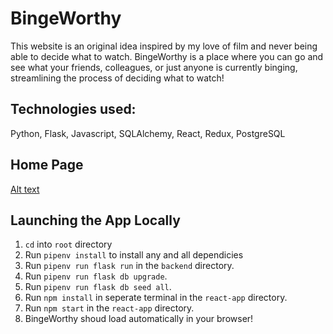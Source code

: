 # BingeWorthy

This website is an original idea inspired by my love of film and never being able to decide what to watch. BingeWorthy is a place where you can go and see what your friends, colleagues, or just anyone is currently binging, streamlining the process of deciding what to watch!

## Technologies used: 

Python, Flask, Javascript, SQLAlchemy, React, Redux, PostgreSQL


## Home Page

[Alt text](<img width="1440" alt="Screenshot 2023-06-25 at 9 20 54 PM" src="https://github.com/pierceamisprime/Binge-Worthy/assets/113329945/ad10bd14-e8ed-4df0-b00c-7cd3073c7d3a">)




 ## Launching the App Locally

1.  ```cd``` into ```root``` directory
3. Run ```pipenv install``` to install any and all dependicies
4. Run ```pipenv run flask run``` in the ```backend``` directory.
4. Run ```pipenv run flask db upgrade```.
4. Run ```pipenv run flask db seed all```.
4. Run ```npm install``` in seperate terminal in the ```react-app``` directory.
6. Run ```npm start``` in the ```react-app``` directory.
7. BingeWorthy shoud load automatically in your browser!
